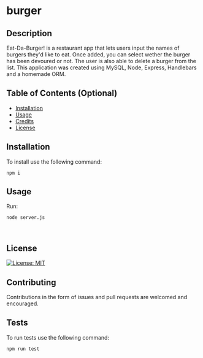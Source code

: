 # burger

## Description 

 Eat-Da-Burger! is a restaurant app that lets users input the names of burgers they'd like to eat. Once added, you can select wether the burger has been devoured or not. The user is also able to delete a burger from the list. 
 This application was created using MySQL, Node, Express, Handlebars and a homemade ORM. 


## Table of Contents (Optional)


* [Installation](#installation)
* [Usage](#usage)
* [Credits](#credits)
* [License](#license)


## Installation

To install use the following command:<br>
<pre><code>npm i</pre></code>


## Usage 

Run: <pre><code>node server.js</pre></code><br>



## License

[![License: MIT](https://img.shields.io/badge/License-MIT-yellow.svg)](https://opensource.org/licenses/MIT)



## Contributing


Contributions in the form of issues and pull requests are welcomed and encouraged.


## Tests

To run tests use the following command:

<pre><code>npm run test</pre></code><br>


